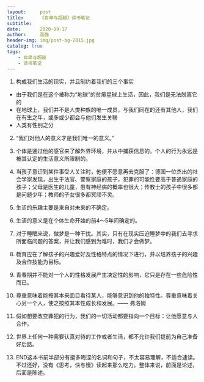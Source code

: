```yaml
---
layout:     post
title:      《自卑与超越》读书笔记
subtitle:   
date:       2020-09-17
author:     高强
header-img: img/post-bg-2015.jpg
catalog: true
tags:
    - 自卑与超越
    - 读书笔记
---
```


1. 构成我们生活的现实，并且制约着我们的三个事实 
   
- 由于我们是在这个被称为“地球”的贫瘠星球上生活，因此，我们是无法脱离它的
- 在地球上，我们并不是人类种族的唯一成员，与我们同在的还有其他人，我们在有生之年，或多或少都会与他们发生关联
- 人类有性别之分
   

2. “我们对他人的意义才是我们唯一的意义。”


3. 个体是通过他的感官来了解外界环境，并从中捕获信息的。个人的行为永远是被其认定的生活意义所限制的。


4. 当孩子意识到某件事受人关注时，他便不愿意再去克服了：德国一位杰出的社会学家发现，出生于法官、警察家庭的孩子，犯罪的可能性要高于普通家庭的孩子；父母是医生的儿童，患有神经病的概率也很大；传教士的孩子中很多都是问题少年；教师的子女很多都冥顽不灵。
   

5. 生活的乐趣主要是来自对未来的不确定。
   

6. 生活的意义是在个体生命开始的前4～5年间确定的。
   

7. 对于睡眠来说，做梦是一种干扰。其实，只有在现实压迫睡梦中的我们去寻求所面临问题的答案，并让我们感到为难时，我们才会做梦。
   

8. 教育应在了解孩子的兴趣爱好及性格特点的情况下进行，并以培养孩子的兴趣及合作技能为目标。
   

9. 青春期并不能对一个人的性格发展产生决定性的影响，它只是存在一些危险性而已。
   

10. 尊重意味着能按其本来面目看待某人，能够意识到他的独特性。尊重意味着关心另一个人，使之按照其本性成长和发展。—— 弗洛姆
    

11. 假如想要改变罪犯的行为，我们的一切活动都要指向一个目标：让他愿意与人合作。
    

12. 世界上任何一种需要认真对待的工作或者生活，都不允许我们提前为自己准备好后路。
    

13. END这本书前半部分有挺多晦涩的名词和句子，不太容易理解，不适合速读。不过还好，没有《思考，快与慢》读起来那么吃力。整体来说，前面是论述，后面是陈述。